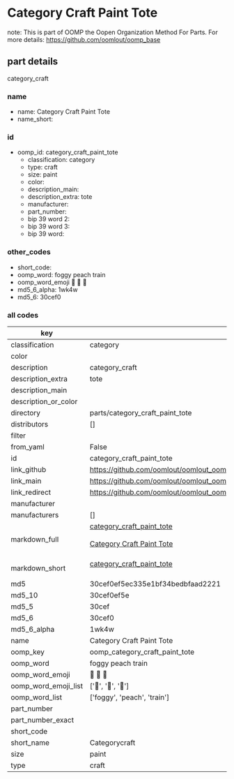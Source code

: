# Category Craft Paint Tote  

note: This is part of OOMP the Oopen Organization Method For Parts. For more details: https://github.com/oomlout/oomp_base

##  part details
  



category_craft



### name
* name: Category Craft Paint Tote
* name_short: 
### id
* oomp_id: category_craft_paint_tote
  * classification: category
  * type: craft
  * size: paint
  * color: 
  * description_main: 
  * description_extra: tote
  * manufacturer: 
  * part_number: 
  * bip 39 word 2: 
  * bip 39 word 3: 
  * bip 39 word: 

### other_codes
* short_code: 
* oomp_word: foggy peach train
* oomp_word_emoji :foggy: :peach: :train:
* md5_6_alpha: 1wk4w
* md5_6: 30cef0









### all codes 
| key | value |  
| --- | --- |  
| classification | category |  
| color |  |  
| description | category_craft |  
| description_extra | tote |  
| description_main |  |  
| description_or_color |   |  
| directory | parts/category_craft_paint_tote |  
| distributors | [] |  
| filter |  |  
| from_yaml | False |  
| id | category_craft_paint_tote |  
| link_github | https://github.com/oomlout/oomlout_oomp_version_1_messy/tree/main/parts/category_craft_paint_tote |  
| link_main | https://github.com/oomlout/oomlout_oomp_version_1_messy/tree/main/parts/category_craft_paint_tote |  
| link_redirect | https://github.com/oomlout/oomlout_oomp_version_1_messy/tree/main/parts/category_craft_paint_tote |  
| manufacturer |  |  
| manufacturers | [] |  
| markdown_full | [category_craft_paint_tote](none)<br>[](none)<br>[Category Craft Paint Tote](none)<br><br> |  
| markdown_short | [category_craft_paint_tote](none)<br><br> |  
| md5 | 30cef0ef5ec335e1bf34bedbfaad2221 |  
| md5_10 | 30cef0ef5e |  
| md5_5 | 30cef |  
| md5_6 | 30cef0 |  
| md5_6_alpha | 1wk4w |  
| name | Category Craft Paint Tote |  
| oomp_key | oomp_category_craft_paint_tote |  
| oomp_word | foggy peach train |  
| oomp_word_emoji | :foggy: :peach: :train: |  
| oomp_word_emoji_list | [':foggy:', ':peach:', ':train:'] |  
| oomp_word_list | ['foggy', 'peach', 'train'] |  
| part_number |  |  
| part_number_exact |  |  
| short_code |  |  
| short_name | Categorycraft |  
| size | paint |  
| type | craft |  
